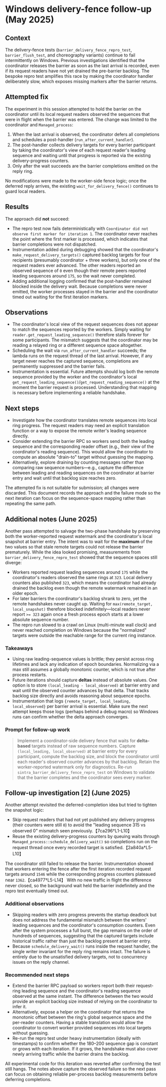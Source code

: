 # Windows delivery-fence follow-up (May 2025)

## Context

The delivery-fence tests (`barrier_delivery_fence_repro_test`, `barrier_flush_test`,
and choreography variants) continue to fail intermittently on Windows. Previous
investigations identified that the coordinator releases the barrier as soon as the
last arrival is recorded, even if its request readers have not yet drained the
pre-barrier backlog. The bespoke repro test amplifies this race by making the
coordinator handler deliberately slow, which exposes missing markers after the
barrier returns.

## Attempted fix

The experiment in this session attempted to hold the barrier on the coordinator
until its local request readers observed the sequences that were in flight when
the barrier was entered. The change was limited to the coordinator and
`Managed_process`:

1. When the last arrival is observed, the coordinator defers all completions and
   schedules a post-handler (`run_after_current_handler`).
2. The post-handler collects delivery targets for every barrier participant by
   taking the coordinator's view of each request reader's leading sequence and
   waiting until that progress is reported via the existing delivery-progress
   counters.
3. Only after the wait succeeds are the barrier completions emitted on the reply
   ring.

No modifications were made to the worker-side fence logic; once the deferred
reply arrives, the existing `wait_for_delivery_fence()` continues to guard local
readers.

## Results

The approach did **not** succeed:

* The repro test now fails deterministically with
  `Coordinator did not observe first marker for iteration 1`. The coordinator
  never reaches the point where the first marker is processed, which indicates
  that barrier completions were not dispatched.
* Instrumentation added during debugging showed that the coordinator's
  `make_request_delivery_targets()` captured backlog targets for four recipients
  (presumably coordinator + three workers), but only one of the request readers
  ever advanced. The other readers reported an observed sequence of `0` even
  though their remote peers reported leading sequences around `175`, so the
  wait never completed.
* Adding additional logging confirmed that the post-handler remained blocked
  inside the delivery wait. Because completions were never emitted, the worker
  processes stayed in the barrier and the coordinator timed out waiting for the
  first iteration markers.

## Observations

* The coordinator's local view of the request sequences does not appear to match
  the sequences reported by the workers. Simply waiting for
  `reader.get_request_leading_sequence()` therefore stalls forever for some
  participants. The mismatch suggests that the coordinator may be reading a
  relayed ring or a different sequence space altogether.
* Scheduling the wait via `run_after_current_handler` succeeds; the lambda runs
  on the request thread of the last arrival. However, if any target never
  reaches the captured sequence, completions are permanently suppressed and the
  barrier fails.
* Instrumentation is essential. Future attempts should log both the remote
  sequence provided by the worker and the coordinator's local
  `get_request_leading_sequence()`/`get_request_reading_sequence()` at the moment
  the barrier request is processed. Understanding that mapping is necessary
  before implementing a reliable handshake.

## Next steps

* Investigate how the coordinator translates remote sequences into local ring
  progress. The request readers may need an explicit translation function or a
  way to expose the remote writer's leading sequence directly.
* Consider extending the barrier RPC so workers send both the leading sequence
  and the corresponding reader offset (e.g., their view of the coordinator's
  reading sequence). This would allow the coordinator to compute an absolute
  "drain-to" target without guessing the mapping.
* Alternatively, explore draining by counting messages rather than comparing raw
  sequence numbers—e.g., capture the difference between leading and reading
  sequences on the coordinator at barrier entry and wait until that backlog size
  reaches zero.

The attempted fix is not suitable for submission; all changes were discarded.
This document records the approach and the failure mode so the next iteration
can focus on the sequence-space mapping rather than repeating the same path.

## Additional notes (June 2025)

Another pass attempted to salvage the two-phase handshake by preserving both
the worker-reported request watermark and the coordinator's local snapshot at
barrier entry. The intent was to wait for the **maximum** of the two values so
that stale remote targets could not release the barrier prematurely. While the
idea looked promising, measurements from `barrier_delivery_fence_repro_test`
showed that the sequence spaces still diverge:

* Workers reported request leading sequences around `175` while the
  coordinator's readers observed the same rings at `323`. Local delivery
  counters also published `323`, which means the coordinator had already
  drained the backlog even though the remote watermark remained in an older
  epoch.
* For later barriers the coordinator's backlog shrank to zero, yet the remote
  handshakes never caught up. Waiting for `max(remote_target, local_snapshot)`
  therefore blocked indefinitely—local readers never report `>= 323` again once
  a fresh process epoch starts at a lower absolute sequence number.
* The repro run slowed to a crawl on Linux (multi-minute wall clock) and never
  reached completion on Windows because the "normalized" targets were outside
  the reachable range for the current ring instance.

### Takeaways

* Using raw leading-sequence values is brittle; they persist across ring
  lifetimes and lack any indication of epoch boundaries. Normalizing via a max
  still assumes a globally monotonic counter, which is not true after process
  restarts.
* Future iterations should capture **deltas** instead of absolute values. One
  option is to store `(local_leading - local_observed)` at barrier entry and
  wait until the observed counter advances by that delta. That tracks backlog
  size directly and avoids reasoning about sequence epochs.
* Instrumentation that logs `{remote_target, local_leading, local_observed}`
  per barrier arrival is essential. Make sure the next attempt keeps those logs
  (perhaps behind a debug macro) so Windows runs can confirm whether the delta
  approach converges.

### Prompt for follow-up work

> Implement a coordinator-side delivery fence that waits for **delta-based**
> targets instead of raw sequence numbers. Capture `(local_leading,
> local_observed)` at barrier entry for every participant, compute the backlog
> size, and block the coordinator until each reader's observed counter advances
> by that backlog. Retain the worker-reported watermark only for diagnostics.
> Re-run `sintra_barrier_delivery_fence_repro_test` on Windows to validate that
> the barrier completes and the coordinator sees every marker.


## Follow-up investigation [2] (June 2025)

Another attempt revisited the deferred-completion idea but tried to tighten the
snapshot logic:

* Skip request readers that had not yet published any delivery progress (their
  counters were still `0`) to avoid the "leading sequence 315 vs observed 0"
  mismatch seen previously.【7ca296†L1-L10】
* Reuse the existing delivery-progress counters by queuing waits through
  `Managed_process::schedule_delivery_wait()` so completions run on the request
  thread once every recorded target is satisfied.【2a840a†L5-L10】

The coordinator still failed to release the barrier. Instrumentation showed that
workers entering the fence after the first iteration recorded request targets
around `1546` while the corresponding progress counters plateaued near
`1362`.【ca4977†L5-L14】 With no new traffic in flight the difference never
closed, so the background wait held the barrier indefinitely and the repro test
eventually timed out.

### Additional observations

* Skipping readers with zero progress prevents the startup deadlock but does not
  address the fundamental mismatch between the writers' leading sequences and
  the coordinator's consumption counters. Even after the system processes a full
  burst, the gap remains on the order of hundreds of sequences, suggesting that
  the captured targets include historical traffic rather than just the backlog
  present at barrier entry.
* Because `schedule_delivery_wait()` runs inside the request handler, the single
  writer invariant for the reply ring remains intact. The failure is entirely
  due to the unsatisfied delivery targets, not to concurrency issues on the
  reply channel.

### Recommended next steps

* Extend the barrier RPC payload so workers report both their request-ring
  leading sequence and the coordinator's reading sequence observed at the same
  instant. The difference between the two would provide an explicit backlog
  size instead of relying on the coordinator to infer it.
* Alternatively, expose a helper on the coordinator that returns the monotonic
  offset between the ring's global sequence space and the per-reader counters.
  Having a stable translation would allow the coordinator to convert worker
  provided sequences into local targets without guessing.
* Re-run the repro test under heavy instrumentation (ideally with timestamps) to
  confirm whether the 180–200 sequence gap is constant or grows with each
  iteration. If it grows, the handshake must also cover newly arriving traffic
  while the barrier drains the backlog.

All experimental code for this iteration was reverted after confirming the test
still hangs. The notes above capture the observed failure so the next pass can
focus on obtaining reliable per-process backlog measurements before deferring
completions.
